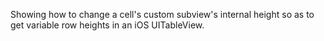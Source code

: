 Showing how to change a cell's custom subview's internal height so as to get variable row heights in an iOS UITableView.